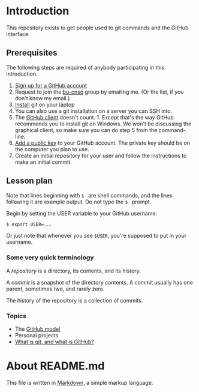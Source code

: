 # Introduction

This repository exists to get people used to git commands and the GitHub
interface.

## Prerequisites

The following steps are required of anybody participating in this introduction.

1. [Sign up for a GitHub account](https://github.com/join)
2. Request to join the [bu-cnso](https://github.com/bu-cnso) group by
   emailing me. (Or the list, if you don't know my email.)
3. [Install](https://help.github.com/articles/set-up-git/) git on your laptop
  1. You can also use a git installation on a server you can SSH into.
  2. The [GitHub client](https://desktop.github.com/) doesn't
     count.
    1. Except that's the way GitHub recommends you to install git on Windows.
       We won't be discussing the graphical client, so make sure you can do
       step 5 from the command-line.
4. [Add a public key](https://help.github.com/categories/ssh/) to your GitHub
   account. The private key should be on the computer you plan to use.
5. Create an initial repository for your user and follow the instructions to
   make an initial commit.

## Lesson plan

Note that lines beginning with `$ ` are shell commands, and the lines following
it are example output. Do not type the `$ ` prompt.

Begin by setting the USER variable to your GitHub username:

```bash
$ export USER=...
```

Or just note that whenever you see `$USER`, you're supposed to put in your
username.

### Some very quick terminology

A *repository* is a directory, its contents, and its history.

A *commit* is a snapshot of the directory contents. A commit usually has one
parent, sometimes two, and rarely zero.

The history of the repository is a collection of commits.

### Topics

* The [GitHub model](github_model.md)
* Personal projects
* [What is git, and what is GitHub?](git_and_github.md)

# About README.md

This file is written in
[Markdown](https://help.github.com/categories/writing-on-github/), a simple
markup language.
